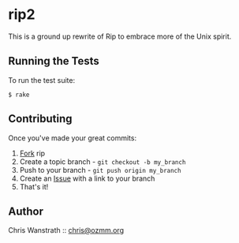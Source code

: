rip2
====

This is a ground up rewrite of Rip to embrace more of the Unix
spirit.

Running the Tests
-----------------

To run the test suite:

    $ rake

Contributing
------------

Once you've made your great commits:

1. [Fork][0] rip
2. Create a topic branch - `git checkout -b my_branch`
3. Push to your branch - `git push origin my_branch`
4. Create an [Issue][1] with a link to your branch
5. That's it!

Author
------

Chris Wanstrath :: chris@ozmm.org 

[0]: http://help.github.com/forking/
[1]: http://github.com/defunkt/rip/issues
